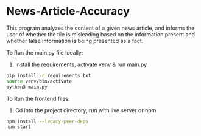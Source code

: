 # News-Article-Accuracy
This program analyzes the content of a given news article, and informs the user of whether the tile is misleading based on the information present and whether false information is 
being presented as a fact.

To Run the main.py file locally:
1. Install the requirements, activate venv & run main.py
  ```sh
  pip install -r requirements.txt
  source venv/bin/activate
  python3 main.py
  ```
To Run the frontend files:
1. Cd into the project directory, run with live server or npm
  ```sh
  npm install --legacy-peer-deps
  npm start
  ```

